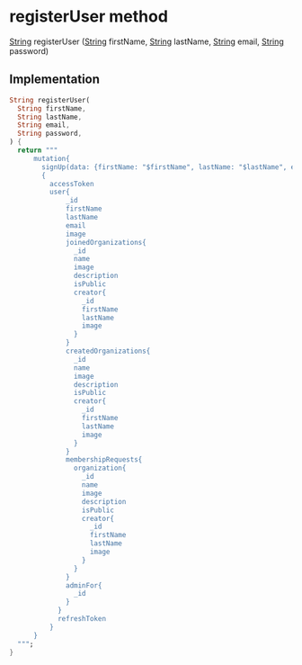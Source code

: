 


# registerUser method








[String](https://api.flutter.dev/flutter/dart-core/String-class.html) registerUser
([String](https://api.flutter.dev/flutter/dart-core/String-class.html) firstName, [String](https://api.flutter.dev/flutter/dart-core/String-class.html) lastName, [String](https://api.flutter.dev/flutter/dart-core/String-class.html) email, [String](https://api.flutter.dev/flutter/dart-core/String-class.html) password)








## Implementation

```dart
String registerUser(
  String firstName,
  String lastName,
  String email,
  String password,
) {
  return """
      mutation{
        signUp(data: {firstName: "$firstName", lastName: "$lastName", email: "$email", password: "$password"})
        {
          accessToken
          user{
              _id
              firstName
              lastName
              email
              image
              joinedOrganizations{
                _id
                name
                image
                description
                isPublic
                creator{
                  _id
                  firstName
                  lastName
                  image
                }
              }
              createdOrganizations{
                _id
                name
                image
                description
                isPublic
                creator{
                  _id
                  firstName
                  lastName
                  image
                }
              }
              membershipRequests{
                organization{
                  _id
                  name
                  image
                  description
                  isPublic
                  creator{
                    _id
                    firstName
                    lastName
                    image
                  }
                }
              }
              adminFor{
                _id
              }
            }
            refreshToken
          }
      }
  """;
}
```








